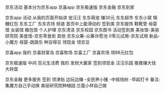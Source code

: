 京东活动
基本分为京东app 京喜app 京东极速版 京东金融 京东到家

京东app 活动
从我的页面开始讲
宠汪汪 东东萌宠 赚30元 东东超市 东东小窝 锦鲤红包 东东工厂 东东农场 
频道 首页中上能滑动的
签到类
京东服饰 鞋靴管 母婴馆 女装馆 箱包馆 个人护理 京东清洁 京东校园 京东图书 
活动签到类
美妆馆-美丽研究院 美食馆-京东零食街 
其他
京东众筹-众筹许愿池 0零元试用-京东试用 新品-小魔方 母婴-跳跳乐
种豆得豆 领现金 领京豆

京喜app
我的 京喜财富岛 京喜牧场 京喜工厂 京喜农场 领88元红包 

京东极速版
中间 百元生活费 
我的 发财大赢家 签到领现金 汪汪乐园 推推赚大钱 大转盘

京东金融
更多服务 签到 领津贴
         边玩边赚 -全民养小猪 -中摇钱树  -早起打卡
备注:
集魔方自己手动换
美丽研究院种植园 兰蔻小样自己做

